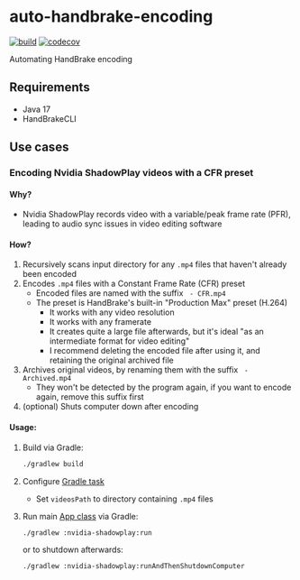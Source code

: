 # auto-handbrake-encoding

[![build](https://github.com/wilmol/auto-handbrake-encoding/workflows/build/badge.svg?event=push)](https://github.com/wilmol/auto-handbrake-encoding/actions?query=workflow%3Abuild)
[![codecov](https://codecov.io/gh/wilmol/auto-handbrake-encoding/branch/main/graph/badge.svg)](https://codecov.io/gh/wilmol/auto-handbrake-encoding)

Automating HandBrake encoding

## Requirements

- Java 17
- HandBrakeCLI

## Use cases

### Encoding Nvidia ShadowPlay videos with a CFR preset

#### Why?

- Nvidia ShadowPlay records video with a variable/peak frame rate (PFR), leading to audio sync issues in video editing software

#### How?

1. Recursively scans input directory for any `.mp4` files that haven't already been encoded
2. Encodes `.mp4` files with a Constant Frame Rate (CFR) preset
    - Encoded files are named with the suffix ` - CFR.mp4`
    - The preset is HandBrake's built-in "Production Max" preset (H.264)
      - It works with any video resolution
      - It works with any framerate
      - It creates quite a large file afterwards, but it's ideal "as an intermediate format for video editing"
      - I recommend deleting the encoded file after using it, and retaining the original archived file
3. Archives original videos, by renaming them with the suffix ` - Archived.mp4`
    - They won't be detected by the program again, if you want to encode again, remove this suffix first
4. (optional) Shuts computer down after encoding

#### Usage:

1. Build via Gradle:
   ```bash
   ./gradlew build
   ```

2. Configure [Gradle task](nvidia-shadowplay/build.gradle)
    - Set `videosPath` to directory containing `.mp4` files


3. Run main [App class](nvidia-shadowplay/src/main/java/com/wilmol/handbrake/nvidia/shadowplay/App.java) via Gradle:
   ```bash
   ./gradlew :nvidia-shadowplay:run
   ```
   or to shutdown afterwards:
   ```bash
   ./gradlew :nvidia-shadowplay:runAndThenShutdownComputer
   ```
